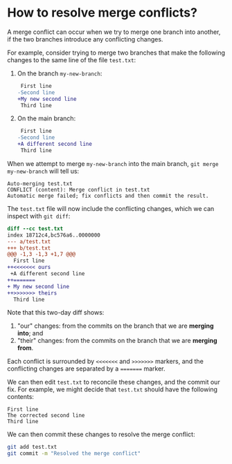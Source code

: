 # How to resolve merge conflicts?

A merge conflict can occur when we try to merge one branch into another, if the two branches introduce any conflicting changes.

For example, consider trying to merge two branches that make the following changes to the same line of the file `test.txt`:

1. On the branch `my-new-branch`:
   ```diff
    First line
   -Second line
   +My new second line
    Third line
   ```

2. On the main branch:
   ```diff
    First line
   -Second line
   +A different second line
    Third line
   ```

When we attempt to merge `my-new-branch` into the main branch, `git merge my-new-branch` will tell us:

```text
Auto-merging test.txt
CONFLICT (content): Merge conflict in test.txt
Automatic merge failed; fix conflicts and then commit the result.
```

The `test.txt` file will now include the conflicting changes, which we can inspect with `git diff`:

```diff
diff --cc test.txt
index 18712c4,bc576a6..0000000
--- a/test.txt
+++ b/test.txt
@@@ -1,3 -1,3 +1,7 @@@
  First line
++<<<<<<< ours
 +A different second line
++=======
+ My new second line
++>>>>>>> theirs
  Third line
```

Note that this two-day diff shows:

1. "our" changes: from the commits on the branch that we are **merging into**; and
2. "their" changes: from the commits on the branch that we are **merging from**.

Each conflict is surrounded by `<<<<<<<` and `>>>>>>>` markers, and the conflicting changes are separated by a `=======` marker.

We can then edit `test.txt` to reconcile these changes, and the commit our fix.
For example, we might decide that `test.txt` should have the following contents:

```text
First line
The corrected second line
Third line
```

We can then commit these changes to resolve the merge conflict:

```sh
git add test.txt
git commit -m "Resolved the merge conflict"
```
